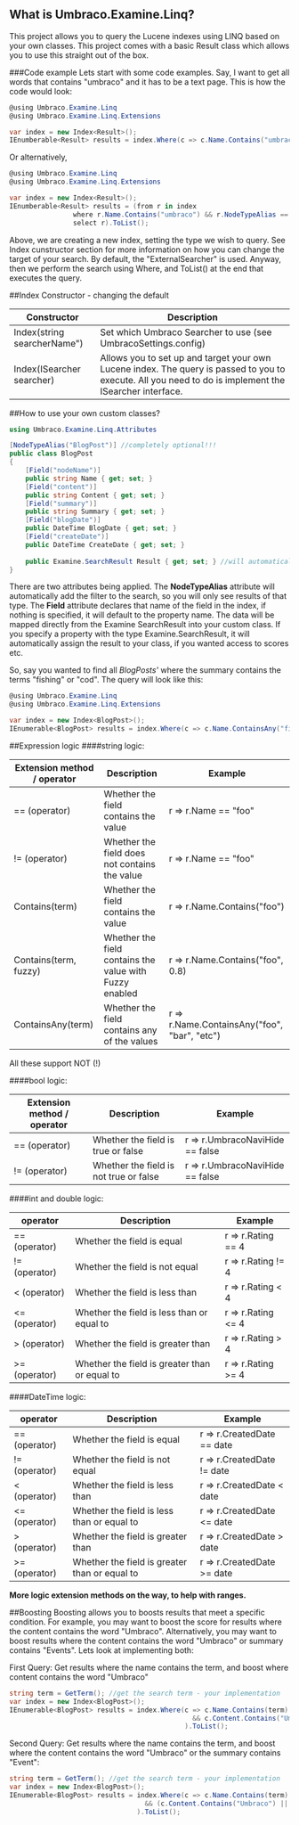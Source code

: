 ## What is Umbraco.Examine.Linq?
This project allows you to query the Lucene indexes using LINQ based on your own classes.  This project comes with a basic Result class which allows you to use this straight out of the box.

###Code example
Lets start with some code examples.  Say, I want to get all words that contains "umbraco" and it has to be a text page.  This is how the code would look:
```C#
@using Umbraco.Examine.Linq
@using Umbraco.Examine.Linq.Extensions

var index = new Index<Result>();
IEnumberable<Result> results = index.Where(c => c.Name.Contains("umbraco") && c.NodeTypeAlias == "textpage").ToList();
```
Or alternatively,
```C#
@using Umbraco.Examine.Linq
@using Umbraco.Examine.Linq.Extensions

var index = new Index<Result>();
IEnumberable<Result> results = (from r in index
                where r.Name.Contains("umbraco") && r.NodeTypeAlias == "textpage"
                select r).ToList();
```
Above, we are creating a new index, setting the type we wish to query.  See Index cunstructor section for more information on how you can change the target of your search.  By default, the "ExternalSearcher" is used.  Anyway, then we perform the search using Where, and ToList() at the end that executes the query.

##Index Constructor - changing the default 


Constructor  | Description
--------------|--------------
Index<T>(string searcherName") | Set which Umbraco Searcher to use (see UmbracoSettings.config)
Index<T>(ISearcher searcher) | Allows you to set up and target your own Lucene index.  The query is passed to you to execute.  All you need to do is implement the ISearcher interface.

##How to use your own custom classes?
```C#
using Umbraco.Examine.Linq.Attributes

[NodeTypeAlias("BlogPost")] //completely optional!!!
public class BlogPost
{
    [Field("nodeName")]
    public string Name { get; set; }
    [Field("content")]
    public string Content { get; set; }
    [Field("summary")]
    public string Summary { get; set; }
    [Field("blogDate")]
    public DateTime BlogDate { get; set; }
    [Field("createDate")]
    public DateTime CreateDate { get; set; }
    
    public Examine.SearchResult Result { get; set; } //will automatically set the result from Examine
}

```
There are two attributes being applied.  The **NodeTypeAlias** attribute will automatically add the filter to the search, so you will only see results of that type.  The **Field** attribute declares that name of the field in the index, if nothing is specified, it will default to the property name.
The data will be mapped directly from the Examine SearchResult into your custom class.  If you specify a property with the type Examine.SearchResult, it will automatically assign the result to your class, if you wanted access to scores etc.

So, say you wanted to find all *BlogPosts'* where the summary contains the terms "fishing" or "cod".  The query will look like this:
```C#
@using Umbraco.Examine.Linq
@using Umbraco.Examine.Linq.Extensions

var index = new Index<BlogPost>();
IEnumerable<BlogPost> results = index.Where(c => c.Name.ContainsAny("fishing", "cod")).ToList();
```
##Expression logic
####string logic:


Extension method / operator  | Description | Example
--------------|--------------|--------------
== (operator) | Whether the field contains the value | r => r.Name == "foo"
!= (operator) | Whether the field does not contains the value | r => r.Name == "foo"
Contains(term)  | Whether the field contains the value | r => r.Name.Contains("foo")
Contains(term, fuzzy)  | Whether the field contains the value with Fuzzy enabled | r => r.Name.Contains("foo", 0.8)
ContainsAny(term)  | Whether the field contains any of the values | r => r.Name.ContainsAny("foo", "bar", "etc")
All these support NOT (!)

####bool logic:


Extension method / operator  | Description | Example
--------------|--------------|--------------
== (operator) | Whether the field is true or false | r => r.UmbracoNaviHide == false
!= (operator) | Whether the field is not true or false | r => r.UmbracoNaviHide == false

####int and double logic:


operator  | Description | Example
--------------|--------------|--------------
== (operator) | Whether the field is equal | r => r.Rating == 4
!= (operator) | Whether the field is not equal | r => r.Rating != 4
< (operator) | Whether the field is less than | r => r.Rating < 4
<= (operator) | Whether the field is less than or equal to | r => r.Rating <= 4
> (operator) | Whether the field is greater than | r => r.Rating > 4
>= (operator) | Whether the field is greater than or equal to | r => r.Rating >= 4

####DateTime logic:


operator  | Description | Example
--------------|--------------|--------------
== (operator) | Whether the field is equal | r => r.CreatedDate == date
!= (operator) | Whether the field is not equal | r => r.CreatedDate != date
< (operator) | Whether the field is less than | r => r.CreatedDate < date
<= (operator) | Whether the field is less than or equal to | r => r.CreatedDate <= date
> (operator) | Whether the field is greater than | r => r.CreatedDate > date
>= (operator) | Whether the field is greater than or equal to | r => r.CreatedDate >= date


**More logic extension methods on the way, to help with ranges.**

##Boosting
Boosting allows you to boosts results that meet a specific condition.  For example, you may want to boost the score for results where the content contains the word "Umbraco".  Alternatively, you may want to boost results where the content contains the word "Umbraco" or summary contains "Events".  Lets look at implementing both:

First Query: Get results where the name contains the term, and boost where content contains the word "Umbraco"
```C#
string term = GetTerm(); //get the search term - your implementation
var index = new Index<BlogPost>();
IEnumerable<BlogPost> results = index.Where(c => c.Name.Contains(term) 
                                              && c.Content.Contains("Umbraco").Boost(10)
                                            ).ToList();
```

Second Query: Get results where the name contains the term, and boost where the content contains the word "Umbraco" or the summary contains "Event":
```C#
string term = GetTerm(); //get the search term - your implementation
var index = new Index<BlogPost>();
IEnumerable<BlogPost> results = index.Where(c => c.Name.Contains(term) 
                                  && (c.Content.Contains("Umbraco") || c.Summary.Contains("event")).Boost(10)
                                ).ToList();
```
